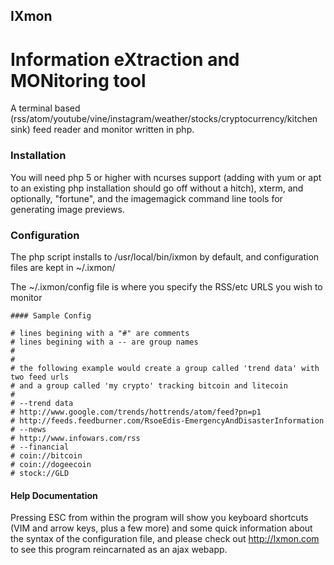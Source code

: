 
## IXmon 

Information eXtraction and MONitoring tool
==============

A terminal based
(rss/atom/youtube/vine/instagram/weather/stocks/cryptocurrency/kitchen sink)
feed reader and monitor written in php.

### Installation

You will need php 5 or higher with ncurses support (adding with yum or apt to
an existing php installation should go off without a hitch), xterm, and
optionally, "fortune", and the imagemagick command line tools for generating
image previews. 

### Configuration

The php script installs to /usr/local/bin/ixmon by default, and configuration
files are kept in ~/.ixmon/

The ~/.ixmon/config file is where you specify the RSS/etc URLS you wish to
monitor

    #### Sample Config

    # lines begining with a "#" are comments
    # lines begining with a -- are group names
    #
    #
    # the following example would create a group called 'trend data' with two feed urls 
    # and a group called 'my crypto' tracking bitcoin and litecoin
    # 
    # --trend data
    # http://www.google.com/trends/hottrends/atom/feed?pn=p1
    # http://feeds.feedburner.com/RsoeEdis-EmergencyAndDisasterInformation
    # --news
    # http://www.infowars.com/rss
    # --financial
    # coin://bitcoin
    # coin://dogeecoin
    # stock://GLD




#### Help Documentation

Pressing ESC from within the program will show you keyboard shortcuts (VIM and
arrow keys, plus a few more) and some quick information about the syntax of the
configuration file, and please check out http://Ixmon.com to see this program
reincarnated as an ajax webapp.

